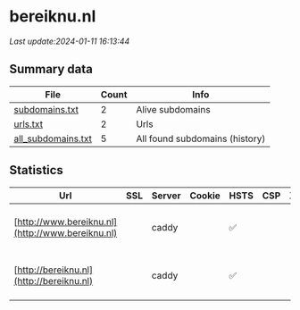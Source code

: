 # bereiknu.nl
*Last update:2024-01-11 16:13:44*
## Summary data
| File       | Count | Info |
|------------|-------|------|
|[subdomains.txt](/data/bereiknu/subdomains.txt)|2|Alive subdomains|
|[urls.txt](/data/bereiknu/urls.txt)|2|Urls|
|[all_subdomains.txt](/data/bereiknu/all_subdomains.txt)|5|All found subdomains (history)|
## Statistics
| Url | SSL | Server | Cookie | HSTS | CSP | XFO | XXP | RP | Tech |
|------------|-------|------|------|------|------|------|------|------|------|
|[http://www.bereiknu.nl](http://www.bereiknu.nl)| |caddy| |:white_check_mark: | | | |:white_check_mark: |Apache HTTP Server P...|
|[http://bereiknu.nl](http://bereiknu.nl)| |caddy| |:white_check_mark: | | | |:white_check_mark: |Apache HTTP Server P...|
